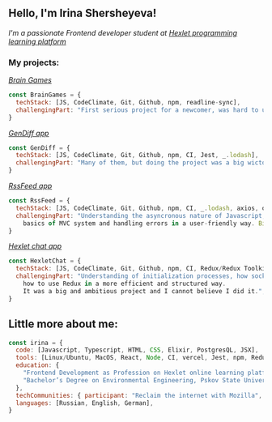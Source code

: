 <h2>Hello, I'm Irina Shersheyeva!</h2>
<p><em>I'm a passionate Frontend developer student at <a href="https://ru.hexlet.io/">Hexlet programming learning platform</a></em></p>
<h3>My projects:</h3>
<p><em><a href ="https://github.com/hikarinakano/frontend-project-44">Brain Games</a></em></p>

```javascript
const BrainGames = {
  techStack: [JS, CodeClimate, Git, Github, npm, readline-sync],
  challengingPart: "First serious project for a newcomer, was hard to understand many technologies at once"
}
```
<p><em><a href="https://github.com/hikarinakano/frontend-project-46">GenDiff app</a></em></p>

```javascript
const GenDiff = {
  techStack: [JS, CodeClimate, Git, Github, npm, CI, Jest, _.lodash],
  challengingPart: "Many of them, but doing the project was a big wictory for me!",
}
```
<p><em><a href="https://github.com/hikarinakano/frontend-project-11">RssFeed app</a></em></p>

```javascript
const RssFeed = {
  techStack: [JS, CodeClimate, Git, Github, npm, CI, _.lodash, axios, on-change, vercel, i18next],
  challengingPart: "Understanding the asyncronous nature of Javascript,
    basics of MVC system and handling errors in a user-friendly way. Big milestone for me",
}
```
<p><em><a href="https://github.com/hikarinakano/frontend-project-12">Hexlet chat app</a></em></p>

```javascript
const HexletChat = {
  techStack: [JS, CodeClimate, Git, Github, npm, CI, Redux/Redux Toolkit, axios, React.js, Bootstrap, i18next, Websockets],
  challengingPart: "Understanding of initialization processes, how sockets work,
    how to use Redux in a more efficient and structured way.
    It was a big and ambitious project and I cannot believe I did it.",
}
```
<h2>Little more about me:</h2>

```javascript
const irina = {
  code: [Javascript, Typescript, HTML, CSS, Elixir, PostgresQL, JSX],
  tools: [Linux/Ubuntu, MacOS, React, Node, CI, vercel, Jest, npm, Redux/toolkit, Render, Postman/axios, Bootstrap, TailwindCSS],
  education: { 
    "Frontend Development as Profession on Hexlet online learning platform": [2022, 2024],
    "Bachelor’s Degree on Environmental Engineering, Pskov State University": [2014, 2018],
  },
  techCommunities: { participant: "Reclaim the internet with Mozilla", },
  languages: [Russian, English, German],
}
```

